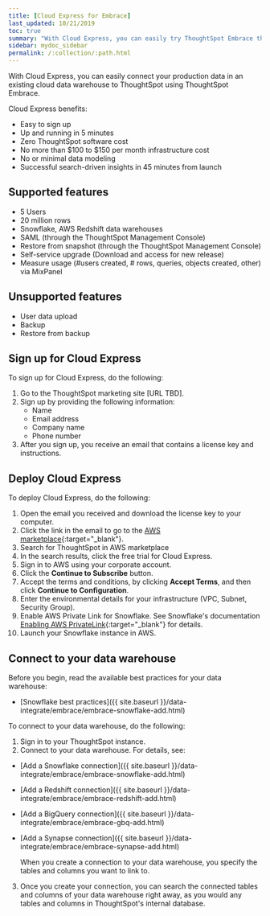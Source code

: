 ```yaml
---
title: [Cloud Express for Embrace]
last_updated: 10/21/2019
toc: true
summary: "With Cloud Express, you can easily try ThoughtSpot Embrace through a simple cloud-based deployment."
sidebar: mydoc_sidebar
permalink: /:collection/:path.html
---
```

With Cloud Express, you can easily connect your production data in an existing cloud data warehouse to ThoughtSpot using ThoughtSpot Embrace.  

Cloud Express benefits:
- Easy to sign up
- Up and running in 5 minutes
- Zero ThoughtSpot software cost
- No more than $100 to $150 per month infrastructure cost
- No or minimal data modeling
- Successful search-driven insights in 45 minutes from launch

## Supported features

- 5 Users
- 20 million rows
- Snowflake, AWS Redshift data warehouses
- SAML (through the ThoughtSpot Management Console)
- Restore from snapshot (through the ThoughtSpot Management Console)
- Self-service upgrade (Download and access for new release)
- Measure usage (#users created, # rows, queries, objects created, other) via MixPanel

## Unsupported features

- User data upload
- Backup
- Restore from backup

## Sign up for Cloud Express

To sign up for Cloud Express, do the following:

1. Go to the ThoughtSpot marketing site [URL TBD].
2. Sign up by providing the following information:
   - Name
   - Email address
   - Company name
   - Phone number
3. After you sign up, you receive an email that contains a license key and instructions.

## Deploy Cloud Express

To deploy Cloud Express, do the following:

1. Open the email you received and download the license key to your computer.
2. Click the link in the email to go to the [AWS marketplace](https://aws.amazon.com/marketplace){:target="_blank"}.
3. Search for ThoughtSpot in AWS marketplace
4. In the search results, click the free trial for Cloud Express.
5. Sign in to AWS using your corporate account.
6. Click the **Continue to Subscribe** button.
7. Accept the terms and conditions, by clicking **Accept Terms**, and then click **Continue to Configuration**.
8. Enter the environmental details for your infrastructure (VPC, Subnet, Security Group).
9. Enable AWS Private Link for Snowflake. See Snowflake's documentation [Enabling AWS PrivateLink](https://docs.snowflake.net/manuals/user-guide/admin-security-privatelink.html#enabling-aws-privatelink){:target="_blank"} for details.
10. Launch your Snowflake instance in AWS.

## Connect to your data warehouse

Before you begin, read the available best practices for your data warehouse:
- [Snowflake best practices]({{ site.baseurl }}/data-integrate/embrace/embrace-snowflake-add.html)

To connect to your data warehouse, do the following:

1. Sign in to your ThoughtSpot instance.
2. Connect to your data warehouse. For details, see:
- [Add a Snowflake connection]({{ site.baseurl }}/data-integrate/embrace/embrace-snowflake-add.html)
- [Add a Redshift connection]({{ site.baseurl }}/data-integrate/embrace/embrace-redshift-add.html)
- [Add a BigQuery connection]({{ site.baseurl }}/data-integrate/embrace/embrace-gbq-add.html)
- [Add a Synapse connection]({{ site.baseurl }}/data-integrate/embrace/embrace-synapse-add.html)  

   When you create a connection to your data warehouse, you specify the tables and columns you want to link to.

3. Once you create your connection, you can search the connected tables and columns of your data warehouse right away, as you would any tables and columns in ThoughtSpot's internal database.  
